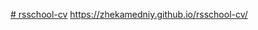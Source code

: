 [# rsschool-cv](https://zhekamedniy.github.io/rsschool-cv/cv)
https://zhekamedniy.github.io/rsschool-cv/
